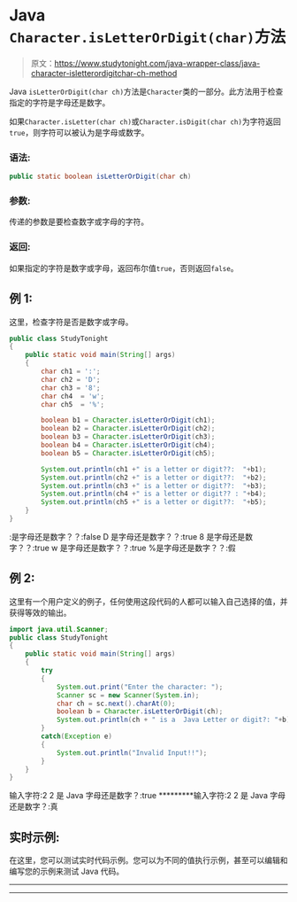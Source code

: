 # Java `Character.isLetterOrDigit(char)`方法

> 原文：<https://www.studytonight.com/java-wrapper-class/java-character-isletterordigitchar-ch-method>

Java `isLetterOrDigit(char ch)`方法是`Character`类的一部分。此方法用于检查指定的字符是字母还是数字。

如果`Character.isLetter(char ch)`或`Character.isDigit(char ch)`为字符返回`true`，则字符可以被认为是字母或数字。

### 语法:

```java
public static boolean isLetterOrDigit(char ch)
```

### 参数:

传递的参数是要检查数字或字母的字符。

### 返回:

如果指定的字符是数字或字母，返回布尔值`true`，否则返回`false`。

## 例 1:

这里，检查字符是否是数字或字母。

```java
public class StudyTonight
{  
	public static void main(String[] args)
	{  
		char ch1 = ':';  
		char ch2 = 'D';  
		char ch3 = '8';  
		char ch4  = 'w';   
		char ch5  = '%';  

		boolean b1 = Character.isLetterOrDigit(ch1);  
		boolean b2 = Character.isLetterOrDigit(ch2);  
		boolean b3 = Character.isLetterOrDigit(ch3);  
		boolean b4 = Character.isLetterOrDigit(ch4);  
		boolean b5 = Character.isLetterOrDigit(ch5);  

		System.out.println(ch1 +" is a letter or digit??:  "+b1);  
		System.out.println(ch2 +" is a letter or digit??:  "+b2);  
		System.out.println(ch3 +" is a letter or digit??:  "+b3);  
		System.out.println(ch4 +" is a letter or digit?? : "+b4);  
		System.out.println(ch5 +" is a letter or digit??:  "+b5);  
	}  
} 
```

:是字母还是数字？？:false
D 是字母还是数字？？:true
8 是字母还是数字？？:true
w 是字母还是数字？？:true
%是字母还是数字？？:假

## 例 2:

这里有一个用户定义的例子，任何使用这段代码的人都可以输入自己选择的值，并获得等效的输出。

```java
import java.util.Scanner; 
public class StudyTonight
{  
	public static void main(String[] args)
	{  
		try
		{
			System.out.print("Enter the character: ");  
			Scanner sc = new Scanner(System.in);         
			char ch = sc.next().charAt(0);  
			boolean b = Character.isLetterOrDigit(ch);
			System.out.println(ch + " is a  Java Letter or digit?: "+b);
		}
		catch(Exception e)
		{
			System.out.println("Invalid Input!!");
		}
	}  
}
```

输入字符:2
2 是 Java 字母还是数字？:true
*********输入字符:2
2 是 Java 字母还是数字？:真

## 实时示例:

在这里，您可以测试实时代码示例。您可以为不同的值执行示例，甚至可以编辑和编写您的示例来测试 Java 代码。

* * *

* * *
